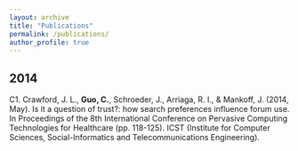 ```yaml
---
layout: archive
title: "Publications"
permalink: /publications/
author_profile: true
---
```


## 2014
C1. Crawford, J. L., **Guo, C.**, Schroeder, J., Arriaga, R. I., & Mankoff, J. (2014, May). Is it a question of trust?: how search preferences influence forum use. In Proceedings of the 8th International Conference on Pervasive Computing Technologies for Healthcare (pp. 118-125). ICST (Institute for Computer Sciences, Social-Informatics and Telecommunications Engineering).
